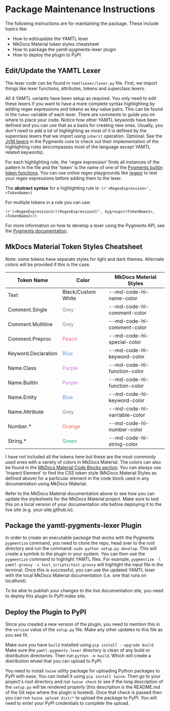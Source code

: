 # Package Maintenance Instructions

The following instructions are for maintaining the package. These include topics like:

* How to edit/update the YAMTL lexer
* MkDocs Material token styles cheatsheet
* How to package the yamtl-pygments-lexer plugin
* How to deploy the plugin to PyPI


## Edit/Update the YAMTL Lexer

The lexer code can be found in `YamtlLexer/lexer.py` file. First, we import things like lexer functions, attributes, tokens and superclass lexers.

All 4 YAMTL variants have been setup as required. You only need to edit these lexers if you want to have a more complete syntax highlighting by adding regex expressions and tokens as key-value pairs. This can be found in the `token` variable of each lexer. There are comments to guide you on where to place your code. Notice how other YAMTL keywords have been defined and you can use that as a basis for creating new ones. Usually, you don't need to add a lot of highlighting as most of it is defined by the superclass lexers that we import using `inherit` operation. Optional: See the [JVM lexers](https://github.com/pygments/pygments/blob/master/pygments/lexers/jvm.py) in the Pygments core to check out their implementation of the highlighting rules (encompasses most of the language except YAMTL related keywords).

For each highlighting rule, the 'regex expression' finds all instances of the pattern in the file and the 'token' is the name of one of the [Pygments builtin token functions](https://pygments.org/docs/tokens/). You can use online regex playgrounds like [regexr](https://regexr.com/) to test your regex expressions before adding them to the lexer.

The **abstract syntax** for a highlighting rule is:
`(r'<RegexExpression>', <TokenName>)`

For multiple tokens in a rule you can use:

`(r'(<RegexExpression1>)(RegexExpression2)', bygroups(<TokenName1>, <TokenName2>))`

For more information on how to develop a lexer using the Pygments API, see the [Pygments documentation](https://pygments.org/docs/lexerdevelopment).

## MkDocs Material Token Styles Cheatsheet

Note: some tokens have separate styles for light and dark themes. Alternate colors will be provided if this is the case.

| Token Name | Color | MkDocs Material Styles |
|------------|-------|------------------------|
| Text | Black/Custom White| --md-code-hl-name-color |
| Comment.Single | <span style="color:grey">Grey</span> | --md-code-hl-comment-color |
| Comment.Multiline | <span style="color:grey">Grey</span> | --md-code-hl-comment-color |
| Comment.Preproc | <span style="color:#f06090">Peach</span> | --md-code-hl-special-color |
| Keyword.Declaration | <span style="color:#6791e0">Blue</span> | --md-code-hl-keyword-color |
| Name.Class | <span style="color:#c973d9">Purple</span> | --md-code-hl-function-color |
| Name.Builtin | <span style="color:#c973d9">Purple</span> | --md-code-hl-function-color |
| Name.Entity | <span style="color:#6791e0">Blue</span> | --md-code-hl-keyword-color |
| Name.Attribute | <span style="color:grey">Grey</span> | --md-code-hl-varriable-color |
| Number.* | <span style="color:#e6695b">Orange</span> | --md-code-hl-number-color |
| String.* | <span style="color:#2fb170">Green</span> | --md-code-hl-string-color |

I have not included all the tokens here but these are the most commonly used ones with a variety of colors in MkDocs Material. The colors can also be found in the [MkDocs Material Code Blocks section](https://squidfunk.github.io/mkdocs-material/reference/code-blocks/#custom-syntax-theme). You can always use 'Inspect Element' to find the CSS token style (MkDocs Material Styles as defined above) for a particular element in the code block used in any documentation using MkDocs Material.

Refer to the MkDocs Material documentation above to see how you can update the stylesheets for the MkDocs Material project. Make sure to test this on a local version of your documentation site before deploying it to the live site (e.g. your-site.github.io).

## Package the yamtl-pygments-lexer Plugin

In order to create an executable package that works with the Pygments `pygmentize` command, you need to clone the repo, head over to the root directory and run the command: `sudo python setup.py develop`. This will create a symlink to the plugin in your system. You can then use the `pygmentize` command to highlight YAMTL files. For example, `pygmentize -l yamtl-groovy -x test_scripts/test.groovy` will highlight the input file in the terminal. Once this is successful, you can use the updated YAMTL lexer with the local MkDocs Material documentation (i.e. one that runs on localhost).

To be able to publish your changes to the live documentation site, you need to deploy this plugin to PyPI index site.

## Deploy the Plugin to PyPI

Since you created a new version of the plugin, you need to mention this in the `version` value of the `setup.py` file. Make any other updates to this file as you see fit.

Make sure you have `build` installed using `pip install --upgrade build`. Make sure the `yamtl-pygments-lexer` directory is clean of any build or distribution directories. Then run `python -m build`. Which will create a distribution wheel that you can upload to PyPI.

You need to install `twine` utility package for uploading Python packages to PyPI with ease. You can install it using `pip install twine`. Then go to your project's root directory and run `twine check` to see if the long description of the `setup.py` will be rendered properly (this description is the README.md of the Git repo where the plugin is hosted). Once that check is passed then you can run `twine upload dist/*` to upload the package to PyPI. You will need to enter your PyPI credentials to complete the upload.